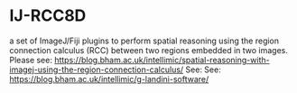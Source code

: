 # IJ-RCC8D
 a set of ImageJ/Fiji plugins to perform spatial reasoning using the region connection calculus (RCC) between two regions embedded in two images. Please see: https://blog.bham.ac.uk/intellimic/spatial-reasoning-with-imagej-using-the-region-connection-calculus/
See: See: https://blog.bham.ac.uk/intellimic/g-landini-software/
